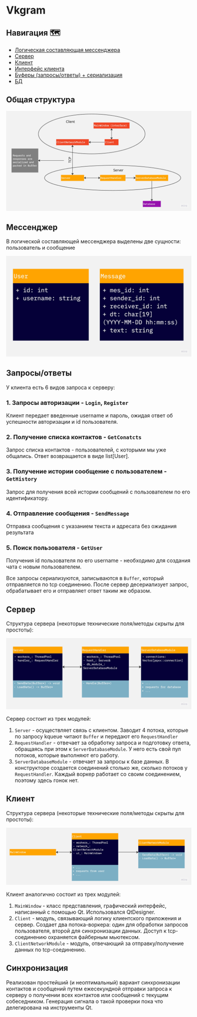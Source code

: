 # Vkgram

## Навигация 🗺️

- [Логическая составляющая мессенджера](../src/messanger)
- [Сервер](../src/server)
- [Клиент](../src/client)
- [Интерфейс клиента](../src/interface)
- [Буферы (запросы/ответы) + сериализация](../src/buffers)
- [БД](../src/database)

## Общая структура

![](../images/structure.jpg)

## Мессенджер

В логической составляющей мессенджера выделены две сущности: пользователь и сообщение

<img src="../images/user_mes.jpg" alt="drawing" width="600"/>

## Запросы/ответы

У клиента есть 6 видов запроса к серверу:

### 1. Запросы авторизации - `Login`, `Register`
Клиент передает введенные username и пароль, ожидая ответ об успешности авторизации и id пользователя.

### 2. Получение списка контактов - `GetConatcts`
Запрос списка контактов - пользователей, с которыми мы уже общались. Ответ возвращается в виде list[User].

### 3. Получение истории сообщение с пользователем - `GetHistory`
Запрос для получения всей истории сообщений с пользователем по его идентификатору. 

### 4. Отправление сообщения - `SendMessage`
Отправка сообщения с указанием текста и адресата без ожидания результата

### 5. Поиск пользователя - `GetUser`
Получения id пользователя по его username - необходимо для создания чата с новым пользователем.

Все запросы сериализуются, записываются в `Buffer`, который отправляется по tcp соединению. После сервер десериализует 
запрос, обрабатывает его и отправляет ответ таким же образом.

## Сервер

Структура сервера (некоторые технические поля/методы скрыты для простоты):

<img src="../images/server_structure.jpg" alt="drawing" width="600"/>

Сервер состоит из трех модулей:

1. `Server` - осуществляет связь с клиентом. Заводит 4 потока, которые по запросу kqueue читают `Buffer` и передают его
`RequestHandler`
2. `RequestHandler` - отвечает за обработку запроса и подготовку ответа, обращаясь при этом к `ServerDatabaseModule`. У него
есть свой пул потоков, которые выполняют его работу.
3. `ServerDatabaseModule` - отвечает за запросы к базе данных. В конструкторе создается соединений столько же, сколько потоков
у `RequestHandler`. Каждый воркер работает со своим соединением, поэтому здесь гонок нет.

## Клиент

Структура сервера (некоторые технические поля/методы скрыты для простоты):

<img src="../images/client_structure.jpg" alt="drawing" width="600"/>

Клиент аналогично состоит из трех модулей:

1. `MainWindow` - класс представления, графический интерфейс, написанный с помощью Qt. Использовался QtDesigner.
2. `Client` - модуль, связывающий логику клиентского приложения и сервер. Создает два потока-воркера: один для
обработки запросов пользователя, второй для синхронизации данных. Доступ к tcp-соединению охраняется файберным мьютексом.
3. `ClientNetworkModule` - модуль, отвечающий за отправку/получение данных по tcp-соединению.

## Синхронизация

Реализован простейший (и неоптимальный) вариант синхронизации контактов и сообщений путем ежесекундной отправки запроса
к серверу о получении всех контактов или сообщений с текущим собеседником. Генерация сигнала о такой проверки пока что делегирована
на инструменты Qt.

